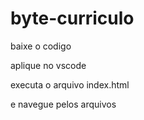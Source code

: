 # byte-curriculo

baixe o codigo

aplique no vscode

executa o arquivo index.html

e navegue pelos arquivos
